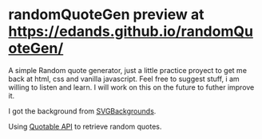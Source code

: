 # randomQuoteGen preview at https://edands.github.io/randomQuoteGen/

A simple Random quote generator, just a little practice proyect to get me back at html, css and vanilla javascript.
Feel free to suggest stuff, i am willing to listen and learn. 
I will work on this on the future to futher improve it.

I got the background from [SVGBackgrounds](https://www.svgbackgrounds.com/).

Using [Quotable API](https://github.com/lukePeavey/quotable) to retrieve random quotes.
